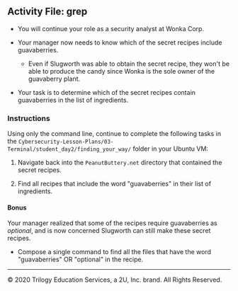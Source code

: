 ## Activity File: grep  
 
- You will continue your role as a security analyst at Wonka Corp.

- Your manager now needs to know which of the secret recipes include guavaberries. 

  - Even if Slugworth was able to obtain the secret recipe, they won't be able to produce the candy since Wonka is the sole owner of the guavaberry plant.

- Your task is to determine which of the secret recipes contain guavaberries in the list of ingredients.

### Instructions

 Using only the command line, continue to complete the following tasks in the `Cybersecurity-Lesson-Plans/03-Terminal/student_day2/finding_your_way/` folder in your Ubuntu VM:

1. Navigate back into the `PeanutButtery.net` directory that contained the secret recipes. 

2. Find all recipes that include the word "guavaberries" in their list of ingredients.
    
#### Bonus

Your manager realized that some of the recipes require guavaberries as _optional_, and is now concerned Slugworth can still make these secret recipes.

- Compose a single command to find all the files that have the word "guavaberries" OR "optional" in the recipe. 
---
© 2020 Trilogy Education Services, a 2U, Inc. brand. All Rights Reserved.
